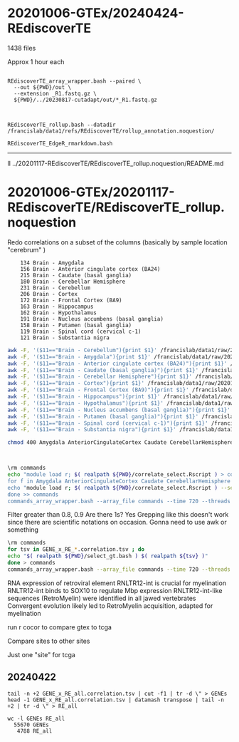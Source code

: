
#	20201006-GTEx/20240424-REdiscoverTE


1438 files

Approx 1 hour each

```

REdiscoverTE_array_wrapper.bash --paired \
  --out ${PWD}/out \
  --extension _R1.fastq.gz \
  ${PWD}/../20230817-cutadapt/out/*_R1.fastq.gz


```





```

REdiscoverTE_rollup.bash --datadir /francislab/data1/refs/REdiscoverTE/rollup_annotation.noquestion/

```



```
REdiscoverTE_EdgeR_rmarkdown.bash
```

---


ll ../20201117-REdiscoverTE/REdiscoverTE_rollup.noquestion/README.md 






#	20201006-GTEx/20201117-REdiscoverTE/REdiscoverTE_rollup.noquestion




Redo correlations on a subset of the columns (basically by sample location "cerebrum" )


```
    134 Brain - Amygdala
    156 Brain - Anterior cingulate cortex (BA24)
    215 Brain - Caudate (basal ganglia)
    180 Brain - Cerebellar Hemisphere
    231 Brain - Cerebellum
    206 Brain - Cortex
    172 Brain - Frontal Cortex (BA9)
    163 Brain - Hippocampus
    162 Brain - Hypothalamus
    191 Brain - Nucleus accumbens (basal ganglia)
    158 Brain - Putamen (basal ganglia)
    119 Brain - Spinal cord (cervical c-1)
    121 Brain - Substantia nigra
```


```BASH
awk -F, '($11=="Brain - Cerebellum"){print $1}' /francislab/data1/raw/20201006-GTEx/SraRunTable.NoResequencing.csv | sort > Cerebellum
awk -F, '($11=="Brain - Amygdala"){print $1}' /francislab/data1/raw/20201006-GTEx/SraRunTable.NoResequencing.csv | sort > Amygdala
awk -F, '($11=="Brain - Anterior cingulate cortex (BA24)"){print $1}' /francislab/data1/raw/20201006-GTEx/SraRunTable.NoResequencing.csv | sort > AnteriorCingulateCortex
awk -F, '($11=="Brain - Caudate (basal ganglia)"){print $1}' /francislab/data1/raw/20201006-GTEx/SraRunTable.NoResequencing.csv | sort > Caudate
awk -F, '($11=="Brain - Cerebellar Hemisphere"){print $1}' /francislab/data1/raw/20201006-GTEx/SraRunTable.NoResequencing.csv | sort > CerebellarHemisphere
awk -F, '($11=="Brain - Cortex"){print $1}' /francislab/data1/raw/20201006-GTEx/SraRunTable.NoResequencing.csv | sort > Cortex
awk -F, '($11=="Brain - Frontal Cortex (BA9)"){print $1}' /francislab/data1/raw/20201006-GTEx/SraRunTable.NoResequencing.csv | sort > FrontalCortex
awk -F, '($11=="Brain - Hippocampus"){print $1}' /francislab/data1/raw/20201006-GTEx/SraRunTable.NoResequencing.csv | sort > Hippocampus
awk -F, '($11=="Brain - Hypothalamus"){print $1}' /francislab/data1/raw/20201006-GTEx/SraRunTable.NoResequencing.csv | sort > Hypothalamus
awk -F, '($11=="Brain - Nucleus accumbens (basal ganglia)"){print $1}' /francislab/data1/raw/20201006-GTEx/SraRunTable.NoResequencing.csv | sort > NucleusAccumbens
awk -F, '($11=="Brain - Putamen (basal ganglia)"){print $1}' /francislab/data1/raw/20201006-GTEx/SraRunTable.NoResequencing.csv | sort > Putamen
awk -F, '($11=="Brain - Spinal cord (cervical c-1)"){print $1}' /francislab/data1/raw/20201006-GTEx/SraRunTable.NoResequencing.csv | sort > SpinalCord
awk -F, '($11=="Brain - Substantia nigra"){print $1}' /francislab/data1/raw/20201006-GTEx/SraRunTable.NoResequencing.csv | sort > SubstantiaNigra

chmod 400 Amygdala AnteriorCingulateCortex Caudate CerebellarHemisphere Cerebellum Cortex FrontalCortex Hippocampus Hypothalamus NucleusAccumbens Putamen SpinalCord SubstantiaNigra 

```

```BASH


\rm commands
echo "module load r; $( realpath ${PWD}/correlate_select.Rscript ) > commands
for f in Amygdala AnteriorCingulateCortex Caudate CerebellarHemisphere Cerebellum Cortex FrontalCortex Hippocampus Hypothalamus NucleusAccumbens Putamen SpinalCord SubstantiaNigra ; do
echo "module load r; $( realpath ${PWD}/correlate_select.Rscript ) --select ${PWD}/${f}"
done >> commands
commands_array_wrapper.bash --array_file commands --time 720 --threads 4 --mem 30G 

```







Filter greater than 0.8, 0.9
Are there 1s? Yes
Grepping like this doesn't work since there are scientific notations on occasion.
Gonna need to use awk or something

```BASH
\rm commands
for tsv in GENE_x_RE_*.correlation.tsv ; do
echo "$( realpath ${PWD}/select_gt.bash ) $( realpath ${tsv} )"
done > commands
commands_array_wrapper.bash --array_file commands --time 720 --threads 4 --mem 30G 
```






RNA expression of retroviral element RNLTR12-int is crucial for myelination
RNLTR12-int binds to SOX10 to regulate Mbp expression
RNLTR12-int-like sequences (RetroMyelin) were identified in all jawed vertebrates
Convergent evolution likely led to RetroMyelin acquisition, adapted for myelination


run r cocor to compare gtex to tcga

Compare sites to other sites

Just one "site" for tcga




##	20240422

```
tail -n +2 GENE_x_RE_all.correlation.tsv | cut -f1 | tr -d \" > GENEs
head -1 GENE_x_RE_all.correlation.tsv | datamash transpose | tail -n +2 | tr -d \" > RE_all

```

```
wc -l GENEs RE_all
  55670 GENEs
   4788 RE_all
```

